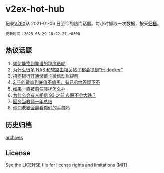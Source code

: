 # v2ex-hot-hub

 记录[V2EX](https://www.v2ex.com/)从 2021-01-06 日至今的热门话题。每小时抓取一次数据，按天[归档](archives)。

`更新时间：2025-08-29 10:22:27 +0800`

## 热议话题

1. [如何能找到靠谱的程序员呢](https://www.v2ex.com/t/1155512)
1. [为什么很多 NAS 和软路由相关帖子都会提到“玩 docker”](https://www.v2ex.com/t/1155536)
1. [招商银行开通储蓄卡微信动账提醒](https://www.v2ex.com/t/1155499)
1. [2 千的戴森到底值不值买，有兄弟给答疑下不](https://www.v2ex.com/t/1155597)
1. [如果一直被前任骚扰怎么办](https://www.v2ex.com/t/1155478)
1. [为什么会有人相信 93 之前 A 股不会大跌？](https://www.v2ex.com/t/1155507)
1. [回乡当教师一年总结](https://www.v2ex.com/t/1155459)
1. [你们老婆会翻看你们的手机吗](https://www.v2ex.com/t/1155515)

## 历史归档

[archives](archives)

## License

See the [LICENSE](LICENSE) file for license rights and limitations (MIT).

